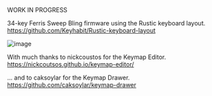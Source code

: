 WORK IN PROGRESS

34-key Ferris Sweep Bling firmware using the Rustic keyboard layout.
https://github.com/Keyhabit/Rustic-keyboard-layout

![image](https://github.com/user-attachments/assets/11471335-1d83-42e0-b602-fe5f01dce6a8)

With much thanks to nickcoustos for the Keymap Editor. https://nickcoutsos.github.io/keymap-editor/

... and to caksoylar for the Keymap Drawer. https://github.com/caksoylar/keymap-drawer







